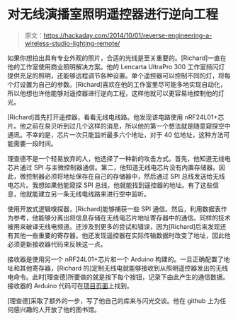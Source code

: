 # 对无线演播室照明遥控器进行逆向工程

> 原文：<https://hackaday.com/2014/10/01/reverse-engineering-a-wireless-studio-lighting-remote/>

如果你想拍出具有专业外观的照片，合适的光线是至关重要的。[Richard]一直在他的工作室使用商业照明解决方案。他的 Lencarta UltraPro 300 工作室频闪灯提供充足的照明，还能够远程调节各种设置。单个遥控器可以控制不同的灯，将每个灯设置为自己的参数。[Richard]喜欢在他的工作室里尽可能多地实现自动化，所以他想也许他能够对遥控器进行逆向工程，这样他就可以更容易地控制他的灯光。

[Richard]首先打开遥控器，看看无线电线路。他发现该电路使用 nRF24L01+芯片。他之前在易贝听到过几个这样的消息，所以他的第一个想法就是随意窥探空中通讯。不幸的是，芯片一次只能监听最多六个地址，对于 40 位地址，这种方法可能需要一段时间。

理查德不是一个轻易放弃的人，他选择了一种新的攻击方式。首先，他知道无线电芯片通过 SPI 与主微控制器通信。第二，他知道无线电芯片没有内置存储器。因此，微控制器必须将地址保存在自己的存储器中，然后通过 SPI 总线发送给无线电芯片。我想如果他能窥探 SPI 总线，他就能找到遥控器的地址。有了这些信息，他就能建立另一条无线电线路来进行空中监听。

使用开放式逻辑嗅探器，[Richard]能够捕获一些 SPI 通信。然后，利用数据表作为参考，他能够分离出将信息存储在无线电芯片地址寄存器中的通信。同样的技术被用来破译无线电频道。还涉及到更多的尝试和错误，因为[Richard]后来发现还有其他一些重要的寄存器。他还发现遥控器在实际传输数据时改变了地址，因此他必须更新接收器代码来反映这一点。

接收器是使用另一个 nRF24L01+芯片和一个 Arduino 构建的。一旦正确配置了地址和其他寄存器，[Richard 的]定制无线电就能够接收到从照明遥控器发出的无线电命令。此时[理查德]所要做的就是按下每个按钮，记录下由此产生的通信数据。接收器的 Arduino 代码可在[项目页面](http://zoetrope.io/tech-blog/reverse-engineering-wireless-pro-studio-lighting "project page")上找到。

[理查德]采取了额外的一步，写了他自己的库来与闪光交谈。他在 github 上为任何感兴趣的人开放了他的图书馆。